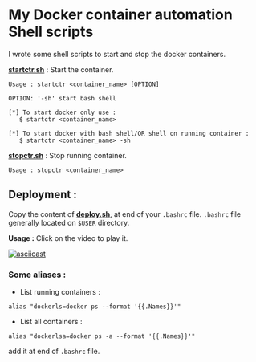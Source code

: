 # My Docker container automation Shell scripts

I wrote some shell scripts to start and stop the docker containers.   

**[startctr.sh](startctr.sh)** : Start the container. 
```console
Usage : startctr <container_name> [OPTION]

OPTION: '-sh' start bash shell

[*] To start docker only use : 
   $ startctr <container_name>

[*] To start docker with bash shell/OR shell on running container : 
   $ startctr <container_name> -sh
```
**[stopctr.sh](stopctr.sh)** : Stop running container.
```console
Usage : stopctr <container_name>
```
## Deployment : 

Copy the content of **[deploy.sh](deploy.sh)**,  at end of your `.bashrc` file. `.bashrc` file generally located on `$USER` directory.

**Usage :** Click on the video to play it.
    
[![asciicast](https://asciinema.org/a/276346.svg)](https://asciinema.org/a/276346)

### Some aliases :

* List running containers :
``` 
alias "dockerls=docker ps --format '{{.Names}}'"
```
* List all containers :
``` 
alias "dockerlsa=docker ps -a --format '{{.Names}}'"
```

add it at end of `.bashrc` file.

